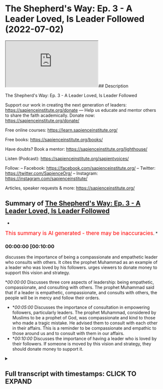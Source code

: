 # The Shepherd's Way: Ep. 3 - A Leader Loved, Is Leader Followed (2022-07-02)

<iframe loading='lazy' allow='autoplay' src='https://www.youtube.com/embed/3q47FdX6cDc'></iframe>## Description

The Shepherd's Way: Ep. 3 - A Leader Loved, Is Leader Followed

Support our work in creating the next generation of leaders:
https://sapienceinstitute.org/donate
—
Help us educate and mentor others to share the faith academically.
Donate now: https://sapienceinstitute.org/donate/ 

Free online courses: https://learn.sapienceinstitute.org/

Free books: https://sapienceinstitute.org/books/

Have doubts? Book a mentor: https://sapienceinstitute.org/lighthouse/

Listen (Podcast): https://sapienceinstitute.org/sapientvoices/

Follow:
– Facebook: https://facebook.com/sapienceinstitute.org/ 
– Twitter: https://twitter.com/SapienceOrg/ 
– Instagram: https://instagram.com/sapienceinstitute/ 

Articles, speaker requests & more: https://sapienceinstitute.org/

## Summary of [The Shepherd's Way: Ep. 3 - A Leader Loved, Is Leader Followed](https://www.youtube.com/watch?v=3q47FdX6cDc)


*

<span style="color:red; font-size:125%">This summary is AI generated - there may be inaccuracies</span>. [](/)*

### <a onclick="modifyYTiframeseektime('600')">00:00:00 [00:10:00</a>

 discusses the importance of being a compassionate and empathetic leader who consults with others. It cites the prophet Muhammad as an example of a leader who was loved by his followers.  urges viewers to donate money to support this vision and strategy.

**<a onclick="modifyYTiframeseektime('0')">00:00:00</a>* Discusses three core aspects of leadership: being empathetic, compassionate, and consulting with others. The prophet Muhammad said that if a leader is empathetic, compassionate, and consults with others, the people will be in mercy and follow their orders.
* **<a onclick="modifyYTiframeseektime('300')">00:05:00</a>* Discusses the importance of consultation in empowering followers, particularly leaders. The prophet Muhammad, considered by Muslims to be a prophet of God, was compassionate and kind to those who made a tragic mistake. He advised them to consult with each other in their affairs. This is a reminder to be compassionate and empathic to those around us and to consult with them in our affairs.
* **<a onclick="modifyYTiframeseektime('600')">00:10:00</a>* Discusses the importance of having a leader who is loved by their followers. If someone is moved by this vision and strategy, they should donate money to support it.

<details><summary><h2>Full transcript with timestamps: CLICK TO EXPAND</h2></summary>

<a onclick="modifyYTiframeseektime('14)')">0:00:14 and sisters and friends</a>
<a onclick="modifyYTiframeseektime('16)')">0:00:16 and welcome to the third episode</a>
<a onclick="modifyYTiframeseektime('19)')">0:00:19 of our hija series the shepherd's way</a>
<a onclick="modifyYTiframeseektime('23)')">0:00:23 now the third timeless leadership lesson</a>
<a onclick="modifyYTiframeseektime('26)')">0:00:26 brothers and sisters is</a>
<a onclick="modifyYTiframeseektime('27)')">0:00:27 a leader loved is a leader followed</a>
<a onclick="modifyYTiframeseektime('31)')">0:00:31 the prophet sallallahu alaihi wasallam</a>
<a onclick="modifyYTiframeseektime('34)')">0:00:34 said</a>
<a onclick="modifyYTiframeseektime('35)')">0:00:35 the best of your leaders are those whom</a>
<a onclick="modifyYTiframeseektime('37)')">0:00:37 you love</a>
<a onclick="modifyYTiframeseektime('38)')">0:00:38 and who love you</a>
<a onclick="modifyYTiframeseektime('40)')">0:00:40 and who invoke allah's blessings upon</a>
<a onclick="modifyYTiframeseektime('42)')">0:00:42 you and you invoke his blessings upon</a>
<a onclick="modifyYTiframeseektime('45)')">0:00:45 them and this is an authentic hadith</a>
<a onclick="modifyYTiframeseektime('48)')">0:00:48 narrated by muslim</a>
<a onclick="modifyYTiframeseektime('51)')">0:00:51 now</a>
<a onclick="modifyYTiframeseektime('52)')">0:00:52 given that's a reality</a>
<a onclick="modifyYTiframeseektime('54)')">0:00:54 we should ask ourselves the following</a>
<a onclick="modifyYTiframeseektime('56)')">0:00:56 question</a>
<a onclick="modifyYTiframeseektime('57)')">0:00:57 how do we become leaders</a>
<a onclick="modifyYTiframeseektime('61)')">0:01:01 that are loved</a>
<a onclick="modifyYTiframeseektime('63)')">0:01:03 there are three things that we have to</a>
<a onclick="modifyYTiframeseektime('65)')">0:01:05 internalize adopt and actualize</a>
<a onclick="modifyYTiframeseektime('68)')">0:01:08 number one</a>
<a onclick="modifyYTiframeseektime('70)')">0:01:10 we need to be empathic number two we</a>
<a onclick="modifyYTiframeseektime('73)')">0:01:13 need to be compassionate and committed</a>
<a onclick="modifyYTiframeseektime('75)')">0:01:15 to people's well-being</a>
<a onclick="modifyYTiframeseektime('77)')">0:01:17 number three</a>
<a onclick="modifyYTiframeseektime('78)')">0:01:18 we need to consult people in our affairs</a>
<a onclick="modifyYTiframeseektime('81)')">0:01:21 so what does it mean to be empathic</a>
<a onclick="modifyYTiframeseektime('83)')">0:01:23 brothers and sisters it means we have to</a>
<a onclick="modifyYTiframeseektime('85)')">0:01:25 seek people's context we have to</a>
<a onclick="modifyYTiframeseektime('88)')">0:01:28 imaginatively</a>
<a onclick="modifyYTiframeseektime('89)')">0:01:29 feel what they feel</a>
<a onclick="modifyYTiframeseektime('91)')">0:01:31 this is extremely important when it</a>
<a onclick="modifyYTiframeseektime('94)')">0:01:34 comes to engaging with team members or</a>
<a onclick="modifyYTiframeseektime('97)')">0:01:37 other human beings</a>
<a onclick="modifyYTiframeseektime('99)')">0:01:39 because it allows us</a>
<a onclick="modifyYTiframeseektime('101)')">0:01:41 to be in the right space to be able to</a>
<a onclick="modifyYTiframeseektime('103)')">0:01:43 connect with people</a>
<a onclick="modifyYTiframeseektime('105)')">0:01:45 because we're seeking the context and we</a>
<a onclick="modifyYTiframeseektime('108)')">0:01:48 are imaginatively trying to fill what</a>
<a onclick="modifyYTiframeseektime('109)')">0:01:49 they're feeling in other words we are</a>
<a onclick="modifyYTiframeseektime('111)')">0:01:51 taking our shoes off putting on their</a>
<a onclick="modifyYTiframeseektime('113)')">0:01:53 shoes</a>
<a onclick="modifyYTiframeseektime('114)')">0:01:54 and walking a few steps</a>
<a onclick="modifyYTiframeseektime('117)')">0:01:57 and the reason this is very important</a>
<a onclick="modifyYTiframeseektime('118)')">0:01:58 because once you understand people's</a>
<a onclick="modifyYTiframeseektime('120)')">0:02:00 context once you understand people's</a>
<a onclick="modifyYTiframeseektime('122)')">0:02:02 feelings</a>
<a onclick="modifyYTiframeseektime('123)')">0:02:03 once you understand people's</a>
<a onclick="modifyYTiframeseektime('125)')">0:02:05 intellectual social spiritual and</a>
<a onclick="modifyYTiframeseektime('129)')">0:02:09 emotional context the way you relate to</a>
<a onclick="modifyYTiframeseektime('131)')">0:02:11 them will be</a>
<a onclick="modifyYTiframeseektime('132)')">0:02:12 profound because you'll be relating to</a>
<a onclick="modifyYTiframeseektime('134)')">0:02:14 who they are</a>
<a onclick="modifyYTiframeseektime('136)')">0:02:16 as they are</a>
<a onclick="modifyYTiframeseektime('137)')">0:02:17 and you won't be relating to</a>
<a onclick="modifyYTiframeseektime('139)')">0:02:19 your own judgments</a>
<a onclick="modifyYTiframeseektime('141)')">0:02:21 of who they are this is extremely</a>
<a onclick="modifyYTiframeseektime('143)')">0:02:23 important with regards to developing</a>
<a onclick="modifyYTiframeseektime('145)')">0:02:25 empathy and establishing profound</a>
<a onclick="modifyYTiframeseektime('148)')">0:02:28 relationships brothers and sisters so</a>
<a onclick="modifyYTiframeseektime('149)')">0:02:29 what does it mean to be compassionate</a>
<a onclick="modifyYTiframeseektime('151)')">0:02:31 and committed to people's well-being</a>
<a onclick="modifyYTiframeseektime('154)')">0:02:34 well brothers and sisters the prophet</a>
<a onclick="modifyYTiframeseektime('155)')">0:02:35 sallallahu alaihi wasallam said</a>
<a onclick="modifyYTiframeseektime('162)')">0:02:42 you won't truly believe unless you love</a>
<a onclick="modifyYTiframeseektime('164)')">0:02:44 for your brother what you love for</a>
<a onclick="modifyYTiframeseektime('165)')">0:02:45 yourself and this hadith is in the</a>
<a onclick="modifyYTiframeseektime('167)')">0:02:47 famous collection</a>
<a onclick="modifyYTiframeseektime('169)')">0:02:49 of the 40 a hadith of anawi the arabin</a>
<a onclick="modifyYTiframeseektime('173)')">0:02:53 of annababi and and never we comments on</a>
<a onclick="modifyYTiframeseektime('175)')">0:02:55 this hadith and he says that this</a>
<a onclick="modifyYTiframeseektime('177)')">0:02:57 basically means that you want goodness</a>
<a onclick="modifyYTiframeseektime('179)')">0:02:59 and guidance for your brother and for</a>
<a onclick="modifyYTiframeseektime('181)')">0:03:01 your brother in humanity interestingly</a>
<a onclick="modifyYTiframeseektime('184)')">0:03:04 this is reflected in another hadith that</a>
<a onclick="modifyYTiframeseektime('186)')">0:03:06 is narrated by bukhari and you could</a>
<a onclick="modifyYTiframeseektime('188)')">0:03:08 find it in</a>
<a onclick="modifyYTiframeseektime('190)')">0:03:10 where the prophet sallallahu alaihi</a>
<a onclick="modifyYTiframeseektime('191)')">0:03:11 wasallam said</a>
<a onclick="modifyYTiframeseektime('192)')">0:03:12 love for the people love for humanity we</a>
<a onclick="modifyYTiframeseektime('196)')">0:03:16 love for yourself and the arabic is</a>
<a onclick="modifyYTiframeseektime('199)')">0:03:19 it's not</a>
<a onclick="modifyYTiframeseektime('200)')">0:03:20 like the other hadith it is</a>
<a onclick="modifyYTiframeseektime('202)')">0:03:22 for the people for humanity</a>
<a onclick="modifyYTiframeseektime('205)')">0:03:25 so the prophet sallallahu alaihi</a>
<a onclick="modifyYTiframeseektime('207)')">0:03:27 wasallam is basically telling us that we</a>
<a onclick="modifyYTiframeseektime('208)')">0:03:28 must love for others what we love for</a>
<a onclick="modifyYTiframeseektime('210)')">0:03:30 ourselves and in the context of the</a>
<a onclick="modifyYTiframeseektime('212)')">0:03:32 classical understanding in other words</a>
<a onclick="modifyYTiframeseektime('215)')">0:03:35 the understanding of anawi and also the</a>
<a onclick="modifyYTiframeseektime('217)')">0:03:37 scholar ibin</a>
<a onclick="modifyYTiframeseektime('220)')">0:03:40 they basically said that we must be</a>
<a onclick="modifyYTiframeseektime('222)')">0:03:42 committed to the well-being of other</a>
<a onclick="modifyYTiframeseektime('223)')">0:03:43 people in other words we want goodness</a>
<a onclick="modifyYTiframeseektime('225)')">0:03:45 for people and guidance for people</a>
<a onclick="modifyYTiframeseektime('228)')">0:03:48 this is extremely important brothers and</a>
<a onclick="modifyYTiframeseektime('230)')">0:03:50 sisters</a>
<a onclick="modifyYTiframeseektime('231)')">0:03:51 we must ooze this</a>
<a onclick="modifyYTiframeseektime('233)')">0:03:53 it must manifest in our way of being</a>
<a onclick="modifyYTiframeseektime('235)')">0:03:55 that we are sincere</a>
<a onclick="modifyYTiframeseektime('238)')">0:03:58 in our commitment to the well-being of</a>
<a onclick="modifyYTiframeseektime('240)')">0:04:00 the people that we're leading that we</a>
<a onclick="modifyYTiframeseektime('242)')">0:04:02 want true goodness for them and true</a>
<a onclick="modifyYTiframeseektime('244)')">0:04:04 guidance for them and from this</a>
<a onclick="modifyYTiframeseektime('246)')">0:04:06 perspective we could also develop a</a>
<a onclick="modifyYTiframeseektime('248)')">0:04:08 principle which is an islamic principle</a>
<a onclick="modifyYTiframeseektime('251)')">0:04:11 in actual fact it's a</a>
<a onclick="modifyYTiframeseektime('253)')">0:04:13 moral principle in islam which is</a>
<a onclick="modifyYTiframeseektime('255)')">0:04:15 it is better to er in mercy</a>
<a onclick="modifyYTiframeseektime('259)')">0:04:19 than it is to er in harshness the</a>
<a onclick="modifyYTiframeseektime('261)')">0:04:21 default position should be mercy</a>
<a onclick="modifyYTiframeseektime('263)')">0:04:23 and the thing that you fall back on all</a>
<a onclick="modifyYTiframeseektime('266)')">0:04:26 the time is the merciful and</a>
<a onclick="modifyYTiframeseektime('268)')">0:04:28 compassionate approach</a>
<a onclick="modifyYTiframeseektime('270)')">0:04:30 so what does it mean to consult brothers</a>
<a onclick="modifyYTiframeseektime('272)')">0:04:32 and sisters</a>
<a onclick="modifyYTiframeseektime('273)')">0:04:33 there's a beautiful verse in the quran</a>
<a onclick="modifyYTiframeseektime('275)')">0:04:35 in chapter 3 verse 159</a>
<a onclick="modifyYTiframeseektime('278)')">0:04:38 that summarizes the compassionate and</a>
<a onclick="modifyYTiframeseektime('280)')">0:04:40 soft-hearted nature of the prophet</a>
<a onclick="modifyYTiframeseektime('282)')">0:04:42 sallallahu alaihi wasallam but also his</a>
<a onclick="modifyYTiframeseektime('285)')">0:04:45 leadership style with regards to</a>
<a onclick="modifyYTiframeseektime('287)')">0:04:47 consultation</a>
<a onclick="modifyYTiframeseektime('289)')">0:04:49 allah subhanahu wa ta'ala says it is out</a>
<a onclick="modifyYTiframeseektime('292)')">0:04:52 of allah's mercy that you o prophet</a>
<a onclick="modifyYTiframeseektime('295)')">0:04:55 have been lenient with them had you been</a>
<a onclick="modifyYTiframeseektime('297)')">0:04:57 cruel or hard-hearted they would have</a>
<a onclick="modifyYTiframeseektime('300)')">0:05:00 certainly abandoned you so pardon them</a>
<a onclick="modifyYTiframeseektime('303)')">0:05:03 ask allah's forgiveness for them and</a>
<a onclick="modifyYTiframeseektime('305)')">0:05:05 consult with them in conducting matters</a>
<a onclick="modifyYTiframeseektime('308)')">0:05:08 once you make a decision put your trust</a>
<a onclick="modifyYTiframeseektime('310)')">0:05:10 in allah surely allah loves those who</a>
<a onclick="modifyYTiframeseektime('314)')">0:05:14 trust in him</a>
<a onclick="modifyYTiframeseektime('315)')">0:05:15 this is</a>
<a onclick="modifyYTiframeseektime('316)')">0:05:16 an extremely beautiful verse especially</a>
<a onclick="modifyYTiframeseektime('319)')">0:05:19 if you understand the context because</a>
<a onclick="modifyYTiframeseektime('321)')">0:05:21 the context of this verse</a>
<a onclick="modifyYTiframeseektime('323)')">0:05:23 is in the context of the aftermath of</a>
<a onclick="modifyYTiframeseektime('326)')">0:05:26 the battle of ahud what was the battle</a>
<a onclick="modifyYTiframeseektime('328)')">0:05:28 of uhud brothers and sisters the battle</a>
<a onclick="modifyYTiframeseektime('331)')">0:05:31 of ahud was a perceived loss</a>
<a onclick="modifyYTiframeseektime('335)')">0:05:35 because of a tragic mistake of some of</a>
<a onclick="modifyYTiframeseektime('338)')">0:05:38 the companions that they didn't listen</a>
<a onclick="modifyYTiframeseektime('340)')">0:05:40 to the prophet sallallahu alaihi who</a>
<a onclick="modifyYTiframeseektime('342)')">0:05:42 would send them properly</a>
<a onclick="modifyYTiframeseektime('344)')">0:05:44 and this is not any old mistake it's not</a>
<a onclick="modifyYTiframeseektime('347)')">0:05:47 coming to work late or not fulfilling</a>
<a onclick="modifyYTiframeseektime('349)')">0:05:49 this month's targets it was a tragic</a>
<a onclick="modifyYTiframeseektime('352)')">0:05:52 mistake that led to the injury of the</a>
<a onclick="modifyYTiframeseektime('354)')">0:05:54 prophet sallallahu alaihi wasallam and</a>
<a onclick="modifyYTiframeseektime('357)')">0:05:57 also the death of hamza</a>
<a onclick="modifyYTiframeseektime('360)')">0:06:00 his beloved uncle</a>
<a onclick="modifyYTiframeseektime('363)')">0:06:03 and oversee</a>
<a onclick="modifyYTiframeseektime('364)')">0:06:04 to the death of sahaba</a>
<a onclick="modifyYTiframeseektime('368)')">0:06:08 and in this context the prophet</a>
<a onclick="modifyYTiframeseektime('371)')">0:06:11 sallallahu alaihi wasallam</a>
<a onclick="modifyYTiframeseektime('374)')">0:06:14 was soft and kind to those who made that</a>
<a onclick="modifyYTiframeseektime('378)')">0:06:18 tragic mistake</a>
<a onclick="modifyYTiframeseektime('380)')">0:06:20 look at the compassion of the prophet</a>
<a onclick="modifyYTiframeseektime('382)')">0:06:22 salallahu alaihi wasallam how many</a>
<a onclick="modifyYTiframeseektime('385)')">0:06:25 leaders</a>
<a onclick="modifyYTiframeseektime('386)')">0:06:26 tell off their followers or their people</a>
<a onclick="modifyYTiframeseektime('389)')">0:06:29 when they don't fulfill certain targets</a>
<a onclick="modifyYTiframeseektime('392)')">0:06:32 but what happened at the battle of uhud</a>
<a onclick="modifyYTiframeseektime('394)')">0:06:34 is far worse</a>
<a onclick="modifyYTiframeseektime('396)')">0:06:36 and look at the soft-hearted nature of</a>
<a onclick="modifyYTiframeseektime('398)')">0:06:38 our beloved prophet sallallahu alaihi he</a>
<a onclick="modifyYTiframeseektime('400)')">0:06:40 will send them</a>
<a onclick="modifyYTiframeseektime('401)')">0:06:41 not only that</a>
<a onclick="modifyYTiframeseektime('402)')">0:06:42 allah tells him to forgive them</a>
<a onclick="modifyYTiframeseektime('406)')">0:06:46 and allah tells the prophet sallallahu</a>
<a onclick="modifyYTiframeseektime('408)')">0:06:48 alaihi wasallam</a>
<a onclick="modifyYTiframeseektime('410)')">0:06:50 to ask allah for their forgiveness</a>
<a onclick="modifyYTiframeseektime('414)')">0:06:54 not only that</a>
<a onclick="modifyYTiframeseektime('415)')">0:06:55 allah tells the prophet sallallahu</a>
<a onclick="modifyYTiframeseektime('417)')">0:06:57 alaihi wasallam</a>
<a onclick="modifyYTiframeseektime('419)')">0:06:59 to consult them</a>
<a onclick="modifyYTiframeseektime('422)')">0:07:02 in his affairs</a>
<a onclick="modifyYTiframeseektime('424)')">0:07:04 think about how important consultation</a>
<a onclick="modifyYTiframeseektime('427)')">0:07:07 is</a>
<a onclick="modifyYTiframeseektime('427)')">0:07:07 to the degree that allah advises the</a>
<a onclick="modifyYTiframeseektime('430)')">0:07:10 prophet sallallahu alaihi wasallam to</a>
<a onclick="modifyYTiframeseektime('433)')">0:07:13 consult</a>
<a onclick="modifyYTiframeseektime('434)')">0:07:14 the sahaba in his affairs even though</a>
<a onclick="modifyYTiframeseektime('437)')">0:07:17 there was a tragic mistake</a>
<a onclick="modifyYTiframeseektime('440)')">0:07:20 which shows the importance of</a>
<a onclick="modifyYTiframeseektime('441)')">0:07:21 consultation in empowering</a>
<a onclick="modifyYTiframeseektime('445)')">0:07:25 your followers</a>
<a onclick="modifyYTiframeseektime('448)')">0:07:28 so brothers and sisters consultation is</a>
<a onclick="modifyYTiframeseektime('451)')">0:07:31 so significant</a>
<a onclick="modifyYTiframeseektime('453)')">0:07:33 the reason consultation is significant</a>
<a onclick="modifyYTiframeseektime('455)')">0:07:35 is because</a>
<a onclick="modifyYTiframeseektime('456)')">0:07:36 from our perspective obviously the</a>
<a onclick="modifyYTiframeseektime('458)')">0:07:38 prophet salallahu had divine guidance</a>
<a onclick="modifyYTiframeseektime('461)')">0:07:41 but from our perspective</a>
<a onclick="modifyYTiframeseektime('463)')">0:07:43 we don't have knowledge of everything we</a>
<a onclick="modifyYTiframeseektime('466)')">0:07:46 have blind spots</a>
<a onclick="modifyYTiframeseektime('468)')">0:07:48 from our perspective brothers and</a>
<a onclick="modifyYTiframeseektime('469)')">0:07:49 sisters we need experts or we need other</a>
<a onclick="modifyYTiframeseektime('472)')">0:07:52 people's perspectives so they could give</a>
<a onclick="modifyYTiframeseektime('474)')">0:07:54 us different ways of seeing the same</a>
<a onclick="modifyYTiframeseektime('476)')">0:07:56 thing in order for us to have a complete</a>
<a onclick="modifyYTiframeseektime('479)')">0:07:59 picture or to be able to make the right</a>
<a onclick="modifyYTiframeseektime('481)')">0:08:01 decisions</a>
<a onclick="modifyYTiframeseektime('482)')">0:08:02 and consultation is so important that</a>
<a onclick="modifyYTiframeseektime('485)')">0:08:05 it's throughout our tradition brothers</a>
<a onclick="modifyYTiframeseektime('487)')">0:08:07 and sisters</a>
<a onclick="modifyYTiframeseektime('488)')">0:08:08 for example in a hadith narrated by</a>
<a onclick="modifyYTiframeseektime('490)')">0:08:10 tiramidi the prophet</a>
<a onclick="modifyYTiframeseektime('492)')">0:08:12 salallahu said one who is consulted is</a>
<a onclick="modifyYTiframeseektime('496)')">0:08:16 in a position of trust and the</a>
<a onclick="modifyYTiframeseektime('497)')">0:08:17 importance of consultation brothers and</a>
<a onclick="modifyYTiframeseektime('499)')">0:08:19 sisters is further mentioned in the</a>
<a onclick="modifyYTiframeseektime('501)')">0:08:21 quran in chapter 42 verse 38</a>
<a onclick="modifyYTiframeseektime('505)')">0:08:25 when allah says</a>
<a onclick="modifyYTiframeseektime('506)')">0:08:26 who respond to the lord establish prayer</a>
<a onclick="modifyYTiframeseektime('510)')">0:08:30 conduct their affairs by mutual</a>
<a onclick="modifyYTiframeseektime('512)')">0:08:32 consultation and donate from what we</a>
<a onclick="modifyYTiframeseektime('515)')">0:08:35 have provided them and this is in the</a>
<a onclick="modifyYTiframeseektime('517)')">0:08:37 context of</a>
<a onclick="modifyYTiframeseektime('519)')">0:08:39 allah saying that what is with the light</a>
<a onclick="modifyYTiframeseektime('521)')">0:08:41 is far better because in the previous</a>
<a onclick="modifyYTiframeseektime('523)')">0:08:43 verse not verse 37 but verse 36 allah</a>
<a onclick="modifyYTiframeseektime('526)')">0:08:46 says but what is with allah is far</a>
<a onclick="modifyYTiframeseektime('529)')">0:08:49 better and more lasting for those who</a>
<a onclick="modifyYTiframeseektime('531)')">0:08:51 believe and put their trust in their</a>
<a onclick="modifyYTiframeseektime('533)')">0:08:53 lord so if you want this long-lasting</a>
<a onclick="modifyYTiframeseektime('535)')">0:08:55 reward if you believe and put your trust</a>
<a onclick="modifyYTiframeseektime('538)')">0:08:58 in your lord then as verse 38 says</a>
<a onclick="modifyYTiframeseektime('542)')">0:09:02 conduct the affairs by mutual</a>
<a onclick="modifyYTiframeseektime('544)')">0:09:04 consultation in other words you need to</a>
<a onclick="modifyYTiframeseektime('546)')">0:09:06 engage in consultation</a>
<a onclick="modifyYTiframeseektime('548)')">0:09:08 so brothers and sisters if you want to</a>
<a onclick="modifyYTiframeseektime('550)')">0:09:10 be a leader that is loved then you need</a>
<a onclick="modifyYTiframeseektime('552)')">0:09:12 to be empathic</a>
<a onclick="modifyYTiframeseektime('554)')">0:09:14 be compassionate and committed to</a>
<a onclick="modifyYTiframeseektime('555)')">0:09:15 people's well-being and consult them in</a>
<a onclick="modifyYTiframeseektime('559)')">0:09:19 your affairs in the affairs of the team</a>
<a onclick="modifyYTiframeseektime('561)')">0:09:21 of the group or the organization</a>
<a onclick="modifyYTiframeseektime('564)')">0:09:24 so this is the end of episode three</a>
<a onclick="modifyYTiframeseektime('566)')">0:09:26 brothers and sisters but just to remind</a>
<a onclick="modifyYTiframeseektime('568)')">0:09:28 you again</a>
<a onclick="modifyYTiframeseektime('569)')">0:09:29 we are experiencing the blessed days of</a>
<a onclick="modifyYTiframeseektime('571)')">0:09:31 dulhija and as you know we've said this</a>
<a onclick="modifyYTiframeseektime('573)')">0:09:33 before that the deeds performed in these</a>
<a onclick="modifyYTiframeseektime('576)')">0:09:36 blessed days are more rewardable than</a>
<a onclick="modifyYTiframeseektime('579)')">0:09:39 deeds performed during the days of</a>
<a onclick="modifyYTiframeseektime('581)')">0:09:41 ramadan so brothers and sisters we ask</a>
<a onclick="modifyYTiframeseektime('584)')">0:09:44 you to support sapience institute this</a>
<a onclick="modifyYTiframeseektime('588)')">0:09:48 organization that sees a world where</a>
<a onclick="modifyYTiframeseektime('591)')">0:09:51 everybody receives the message of islam</a>
<a onclick="modifyYTiframeseektime('594)')">0:09:54 and the way we want to achieve that is</a>
<a onclick="modifyYTiframeseektime('596)')">0:09:56 by</a>
<a onclick="modifyYTiframeseektime('597)')">0:09:57 focusing on people developing and</a>
<a onclick="modifyYTiframeseektime('599)')">0:09:59 empowering them to be able to share</a>
<a onclick="modifyYTiframeseektime('601)')">0:10:01 islam academically and intellectually if</a>
<a onclick="modifyYTiframeseektime('605)')">0:10:05 you're touched moved and inspired by</a>
<a onclick="modifyYTiframeseektime('608)')">0:10:08 this vision and strategy then please</a>
<a onclick="modifyYTiframeseektime('610)')">0:10:10 donate now go to the button or the link</a>
<a onclick="modifyYTiframeseektime('614)')">0:10:14 below</a>
<a onclick="modifyYTiframeseektime('615)')">0:10:15 and donate a generous donation brothers</a>
<a onclick="modifyYTiframeseektime('618)')">0:10:18 and sisters assalamu alaikum</a>
<a onclick="modifyYTiframeseektime('619)')">0:10:19 warahmatullahi</a>
</details>